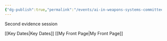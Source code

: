 ```yaml
---
{"dg-publish":true,"permalink":"/events/ai-in-weapons-systems-committee-second-evidence-session/","tags":["event","HouseOfLords"]}
---
```


Second evidence session

[[Key Dates\|Key Dates]]
[[My Front Page\|My Front Page]]

